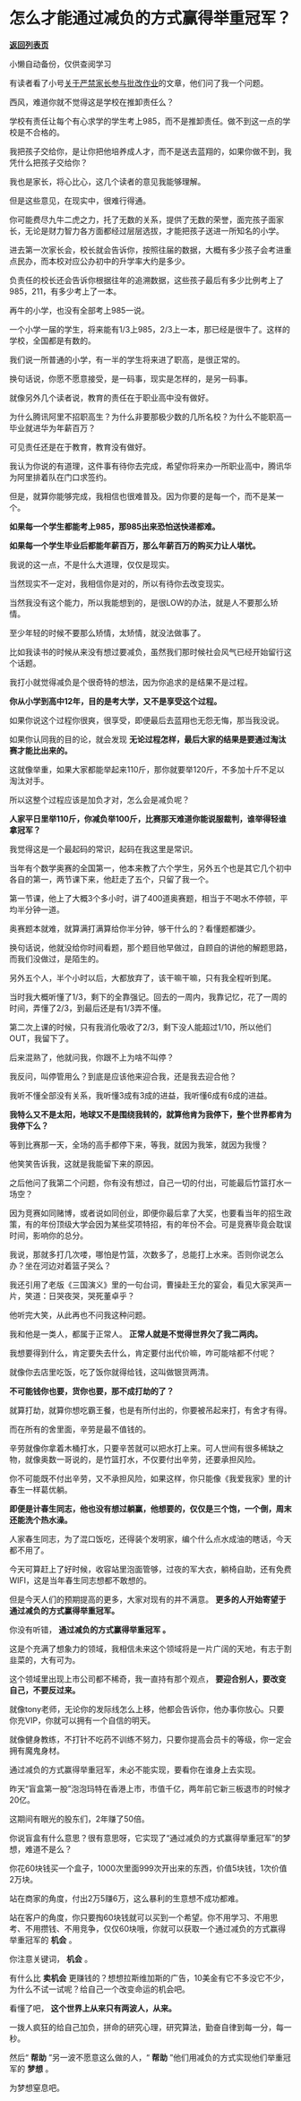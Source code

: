 # 怎么才能通过减负的方式赢得举重冠军？

[**返回列表页**](/gzh/记忆承载)

小懒自动备份，仅供查阅学习

有读者看了小号[关于严禁家长参与批改作业](https://mp.weixin.qq.com/s?__biz=MzU3NDc5Nzc0NQ==&mid=2247497093&idx=1&sn=455141de104684056897a1207a4e904d&chksm=fd2e575bca59de4dbf73f78361dfe21a253947d94e7026cb58b048b470f69afbe6448647e024&token=264557209&lang=zh_CN&scene=21#wechat_redirect)的文章，他们问了我一个问题。

  

西风，难道你就不觉得这是学校在推卸责任么？

  

学校有责任让每个有心求学的学生考上985，而不是推卸责任。做不到这一点的学校是不合格的。

  

我把孩子交给你，是让你把他培养成人才，而不是送去蓝翔的，如果你做不到，我凭什么把孩子交给你？

  

我也是家长，将心比心，这几个读者的意见我能够理解。

  

但是这些意见，在现实中，很难行得通。

  

你可能费尽九牛二虎之力，托了无数的关系，提供了无数的荣誉，面完孩子面家长，无论是财力智力各方面都经过层层选拔，才能把孩子送进一所知名的小学。

  

进去第一次家长会，校长就会告诉你，按照往届的数据，大概有多少孩子会考进重点民办，而本校对应公办初中的升学率大约是多少。

  

负责任的校长还会告诉你根据往年的追溯数据，这些孩子最后有多少比例考上了985，211，有多少考上了一本。

  

再牛的小学，也没有全部考上985一说。

  

一个小学一届的学生，将来能有1/3上985，2/3上一本，那已经是很牛了。这样的学校，全国都是有数的。

  

我们说一所普通的小学，有一半的学生将来进了职高，是很正常的。

  

换句话说，你愿不愿意接受，是一码事，现实是怎样的，是另一码事。

  

就像另外几个读者说，教育的责任在于职业高中没有做好。

  

为什么腾讯阿里不招职高生？为什么非要那极少数的几所名校？为什么不能职高一毕业就进华为年薪百万？

  

可见责任还是在于教育，教育没有做好。

  

我认为你说的有道理，这件事有待你去完成，希望你将来办一所职业高中，腾讯华为阿里排着队在门口求签约。

  

但是，就算你能够完成，我相信也很难普及。因为你要的是每一个，而不是某一个。

  

 **如果每一个学生都能考上985，那985出来恐怕送快递都难。**

 **如果每一个学生毕业后都能年薪百万，那么年薪百万的购买力让人堪忧。**

  

我说的这一点，不是什么大道理，仅仅是现实。

  

当然现实不一定对，我相信你是对的，所以有待你去改变现实。

  

当然我没有这个能力，所以我能想到的，是很LOW的办法，就是人不要那么矫情。

  

至少年轻的时候不要那么矫情，太矫情，就没法做事了。

  

比如我读书的时候从来没有想过要减负，虽然我们那时候社会风气已经开始留行这个话题。

  

我打小就觉得减负是个很奇特的想法，因为你追求的是结果不是过程。

  

 **你从小学到高中12年，目的是考大学，又不是享受这个过程。**

  

如果你说这个过程你很爽，很享受，即便最后去蓝翔也无怨无悔，那当我没说。

  

如果你认同我的目的论，就会发现 **无论过程怎样，最后大家的结果是要通过淘汰赛才能比出来的。**

  

这就像举重，如果大家都能举起来110斤，那你就要举120斤，不多加十斤不足以淘汰对手。

  

所以这整个过程应该是加负才对，怎么会是减负呢？

  

 **人家平日里举110斤，你减负举100斤，比赛那天难道你能说服裁判，谁举得轻谁拿冠军？**  

  

我觉得这是一个最起码的常识，起码在我这里是常识。

  

当年有个数学奥赛的全国第一，他本来教了六个学生，另外五个也是其它几个初中各自的第一，两节课下来，他赶走了五个，只留了我一个。

  

第一节课，他上了大概3个多小时，讲了400道奥赛题，相当于不喝水不停顿，平均半分钟一道。

  

奥赛题本就难，就算满打满算给你半分钟，够干什么的？看懂题都嫌少。

  

换句话说，他就没给你时间看题，那个题目他早做过，自顾自的讲他的解题思路，而我们没做过，是陌生的。

  

另外五个人，半个小时以后，大都放弃了，该干嘛干嘛，只有我全程听到尾。

  

当时我大概听懂了1/3，剩下的全靠强记。回去的一周内，我靠记忆，花了一周的时间，弄懂了2/3，到最后还是有1/3弄不懂。

  

第二次上课的时候，只有我消化吸收了2/3，剩下没人能超过1/10，所以他们OUT，我留下了。

  

后来混熟了，他就问我，你跟不上为啥不叫停？

  

我反问，叫停管用么？到底是应该他来迎合我，还是我去迎合他？

  

我听不懂全部没有关系，我听懂3成有3成的进益，我听懂6成有6成的进益。

  

 **我特么又不是太阳，地球又不是围绕我转的，就算他肯为我停下，整个世界都肯为我停下么？**

  

等到比赛那一天，全场的高手都停下来，等我，就因为我笨，就因为我慢？

  

他笑笑告诉我，这就是我能留下来的原因。

  

之后他问了我第二个问题，你有没有想过，自己一切的付出，可能最后竹篮打水一场空？

  

因为竞赛如同赌博，或者说如同创业，即便你最后拿了大奖，也要看当年的招生政策，有的年份顶级大学会因为某些奖项特招，有的年份不会。可是竞赛毕竟会耽误时间，影响你的总分。

  

我说，那就多打几次喽，哪怕是竹篮，次数多了，总能打上水来。否则你说怎么办？坐在河边对着篮子哭么？

  

我还引用了老版《三国演义》里的一句台词，曹操赴王允的宴会，看见大家哭声一片，笑道：日哭夜哭，哭死董卓乎？  

  

他听完大笑，从此再也不问我这种问题。

  

我和他是一类人，都属于正常人。 **正常人就是不觉得世界欠了我二两肉。**

  

我想要得到什么，肯定要失去什么，肯定要付出代价嘛，咋可能啥都不付呢？

  

就像你去店里吃饭，吃了饭你就得给钱，这叫做银货两清。

  

 **不可能钱你也要，货你也要，那不成打劫的了？**

  

就算打劫，就算你想吃霸王餐，也是有所付出的，你要被吊起来打，有舍才有得。

  

而在所有的舍里面，辛劳是最不值钱的。

  

辛劳就像你拿着木桶打水，只要辛苦就可以把水打上来。可人世间有很多稀缺之物，就像奥数一哥说的，是竹篮打水，不仅要付出辛劳，还要承担风险。

  

你不可能既不付出辛劳，又不承担风险，如果这样，你只能像《我爱我家》里的计春生一样葛优躺。

  

 **即便是计春生同志，他也没有想过躺赢，他想要的，仅仅是三个饱，一个倒，周末还能洗个热水澡。**

  

人家春生同志，为了混口饭吃，还得装个发明家，编个什么点水成油的瞎话，今天都不用了。

  

今天可算赶上了好时候，收容站里泡面管够，过夜的军大衣，躺椅自助，还有免费WIFI，这是当年春生同志想都不敢想的。

  

但是今天人们的预期提高的更多，大家对现有的并不满意。 **更多的人开始寄望于通过减负的方式赢得举重冠军。**

  

你没有听错， **通过减负的方式赢得举重冠军 。**

  

这是个充满了想象力的领域，我相信未来这个领域将是一片广阔的天地，有志于割韭菜的，大有可为。

  

这个领域里出现上市公司都不稀奇，我一直持有那个观点， **要迎合别人，要改变自己，不要反过来。**

  

就像tony老师，无论你的发际线怎么上移，他都会告诉你，他办事你放心。只要你充VIP，你就可以拥有一个自信的明天。

  

就像健身教练，不打针不吃药不训练不努力，只要你提高会员卡的等级，你一定会拥有魔鬼身材。

  

通过减负的方式赢得举重冠军，未必不能实现，要看你在谁身上去实现。

  

昨天“盲盒第一股”泡泡玛特在香港上市，市值千亿，两年前它新三板退市的时候才20亿。

  

这期间有眼光的股东们，2年赚了50倍。

  

你说盲盒有什么意思？很有意思呀，它实现了“通过减负的方式赢得举重冠军”的梦想，难道不是么？

  

你花60块钱买一个盒子，1000次里面999次开出来的东西，价值5块钱，1次价值2万块。

  

站在商家的角度，付出2万5赚6万，这么暴利的生意想不成功都难。

  

站在客户的角度，你只要掏60块钱就可以买到一个希望。你不用学习、不用思考、不用攒钱、不用竞争，仅仅60块哦，你就可以获取一个通过减负的方式赢得举重冠军的
**机会** 。

  

你注意关键词， **机会** 。

  

有什么比 **卖机会** 更赚钱的？想想拉斯维加斯的广告，10美金有它不多没它不少，为什么不试一试呢？给自己一个改变命运的机会吧。

  

看懂了吧， **这个世界上从来只有两波人，从来。**

  

一拨人疯狂的给自己加负，拼命的研究心理，研究算法，勤奋自律到每一分，每一秒。

  

然后“ **帮助** ”另一波不愿意这么做的人，“ **帮助** ”他们用减负的方式实现他们举重冠军的 **梦想** 。

  

为梦想窒息吧。

